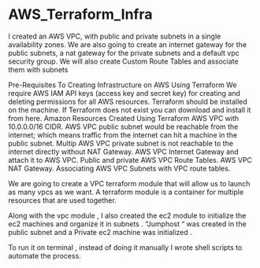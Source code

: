 # AWS_Terraform_Infra
I created an AWS VPC, with public and private subnets in a single  availability zones. We are also going to create an internet gateway for the public subnets, a nat gateway for the private subnets and a default vpc security group. We will also create Custom Route Tables and associate them with subnets


Pre-Requisites To Creating Infrastructure on AWS Using Terraform
We require AWS IAM API keys (access key and secret key) for creating and deleting permissions for all AWS resources.
Terraform should be installed on the machine. If Terraform does not exist you can download and install it from here.
Amazon Resources Created Using Terraform
AWS VPC with 10.0.0.0/16 CIDR.
 AWS VPC public subnet would be reachable from the internet; which means traffic from the internet can hit a machine in the public subnet.
Multip AWS VPC private subnet is not reachable to the internet directly without NAT Gateway.
AWS VPC Internet Gateway and attach it to AWS VPC.
Public and private AWS VPC Route Tables.
AWS VPC NAT Gateway.
Associating AWS VPC Subnets with VPC route tables.



We are going to create a VPC terraform module that will allow us to launch as many vpcs as we want. A terraform module is a container for multiple resources that are used together.

 
 
Along with the vpc module , I also created the ec2 module to initialize the ec2 machines and organize it in subnets . “Jumphost “ was created in the public subnet and a Private ec2 machine was initialized .
 

To run it on terminal , instead of doing it manually I wrote shell scripts to automate the process.
